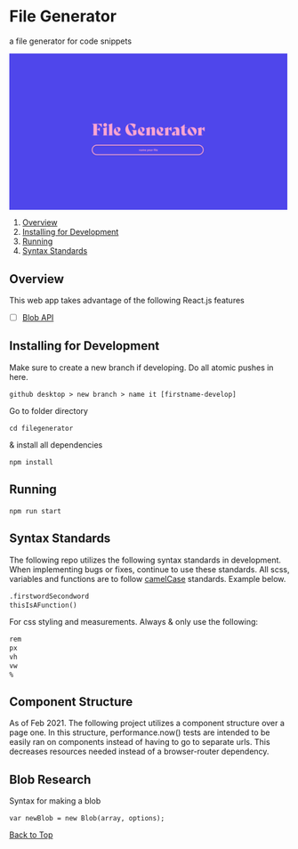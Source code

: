 # File Generator

a file generator for code snippets

<img align="center" alt="redesign of thumbnails" width="500px" src="https://github.com/loreleim/filegenerator/blob/master/src/images/thumbnail.png?raw=true" />

1. [Overview](#overview)
1. [Installing for Development](#installing)
1. [Running](#running)
1. [Syntax Standards](#syntax-standards)

## Overview

This web app takes advantage of the following React.js features

- [ ] [Blob API](https://developer.mozilla.org/en-US/docs/Web/API/Blob/Blob)

## Installing for Development

Make sure to create a new branch if developing. Do all atomic pushes in here.

```
github desktop > new branch > name it [firstname-develop]
```

Go to folder directory

```
cd filegenerator
```

& install all dependencies

```
npm install
```

## Running

```
npm run start
```

## Syntax Standards

The following repo utilizes the following syntax standards in development. When implementing bugs or fixes, continue to use these standards. All scss, variables and functions are to follow [camelCase](https://medium.com/better-programming/string-case-styles-camel-pascal-snake-and-kebab-case-981407998841) standards. Example below.

```
.firstwordSecondword
thisIsAFunction()
```

For css styling and measurements. Always & only use the following:

```
rem
px
vh
vw
%
```

## Component Structure

As of Feb 2021. The following project utilizes a component structure over a page one. In this structure, performance.now() tests are intended to be easily ran on components instead of having to go to separate urls. This decreases resources needed instead of a browser-router dependency.

## Blob Research

Syntax for making a blob

```
var newBlob = new Blob(array, options);
```

[Back to Top](#file-generator)
